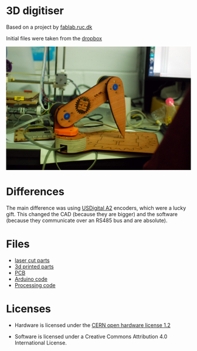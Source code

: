 # 3D digitiser

Based on a project by [fablab.ruc.dk](http://fablab.ruc.dk/diy-digitizer/)

Initial files were taken from the [dropbox](https://www.dropbox.com/sh/vzl923vihrq4mbn/AABVBuYhJRMiPrHT0Bm9Ow42a?dl=0)

![arm](arm.jpg)

# Differences

The main difference was using [USDigital
A2](http://www.usdigital.com/products/a2) encoders, which were a lucky gift.
This changed the CAD (because they are bigger) and the software (because they
communicate over an RS485 bus and are absolute).

# Files

* [laser cut parts](cad/lasercut)
* [3d printed parts](cad/3dprint)
* [PCB](electronics)
* [Arduino code](software/arduino)
* [Processing code](software/processing)

# Licenses

* Hardware is licensed under the [CERN open hardware license 1.2](http://www.ohwr.org/attachments/2388/cern_ohl_v_1_2.txt)

* Software is licensed under a Creative Commons Attribution 4.0 International License.

